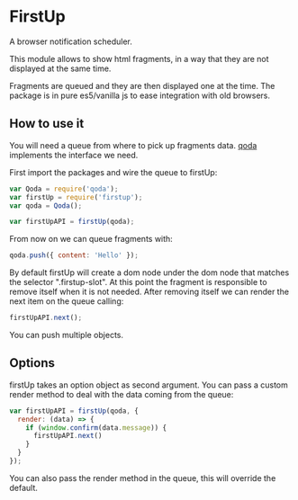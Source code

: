 FirstUp
=======
A browser notification scheduler.

This module allows to show html fragments, in a way that they are not displayed at the same time.

Fragments are queued and they are then displayed one at the time.
The package is in pure es5/vanilla js to ease integration with old browsers.

How to use it
-------------
You will need a queue from where to pick up fragments data.
[qoda](https://www.npmjs.com/package/qoda) implements the interface we need.

First import the packages and wire the queue to firstUp:
```js
var Qoda = require('qoda');
var firstUp = require('firstup');
var qoda = Qoda();

var firstUpAPI = firstUp(qoda);
```
From now on we can queue fragments with:
```js
qoda.push({ content: 'Hello' });
```
By default firstUp will create a dom node under the dom node that matches the selector ".firstup-slot".
At this point the fragment is responsible to remove itself when it is not needed.
After removing itself we can render the next item on the queue calling:
```js
firstUpAPI.next();
```
You can push multiple objects.

Options
-------
firstUp takes an option object as second argument. You can pass a custom render method to deal with the data coming from the queue:
```js
var firstUpAPI = firstUp(qoda, {
  render: (data) => {
    if (window.confirm(data.message)) {
      firstUpAPI.next()
    }
  }
});
```
You can also pass the render method in the queue, this will override the default.
